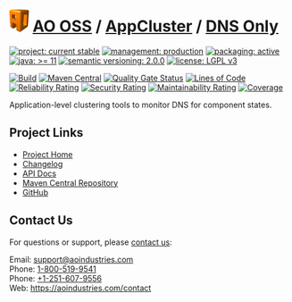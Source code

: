# [<img src="ao-logo.png" alt="AO Logo" width="35" height="40">](https://github.com/aoindustries) [AO OSS](https://github.com/aoindustries/ao-oss) / [AppCluster](https://github.com/aoindustries/ao-appcluster) / [DNS Only](https://github.com/aoindustries/ao-appcluster-dnsonly)

[![project: current stable](https://oss.aoapps.com/ao-badges/project-current-stable.svg)](https://aoindustries.com/life-cycle#project-current-stable)
[![management: production](https://oss.aoapps.com/ao-badges/management-production.svg)](https://aoindustries.com/life-cycle#management-production)
[![packaging: active](https://oss.aoapps.com/ao-badges/packaging-active.svg)](https://aoindustries.com/life-cycle#packaging-active)  
[![java: &gt;= 11](https://oss.aoapps.com/ao-badges/java-11.svg)](https://docs.oracle.com/en/java/javase/11/docs/api/)
[![semantic versioning: 2.0.0](https://oss.aoapps.com/ao-badges/semver-2.0.0.svg)](http://semver.org/spec/v2.0.0.html)
[![license: LGPL v3](https://oss.aoapps.com/ao-badges/license-lgpl-3.0.svg)](https://www.gnu.org/licenses/lgpl-3.0)

[![Build](https://github.com/aoindustries/ao-appcluster-dnsonly/workflows/Build/badge.svg?branch=master)](https://github.com/aoindustries/ao-appcluster-dnsonly/actions?query=workflow%3ABuild)
[![Maven Central](https://maven-badges.herokuapp.com/maven-central/com.aoapps/ao-appcluster-dnsonly/badge.svg)](https://maven-badges.herokuapp.com/maven-central/com.aoapps/ao-appcluster-dnsonly)
[![Quality Gate Status](https://sonarcloud.io/api/project_badges/measure?branch=master&project=com.aoapps%3Aao-appcluster-dnsonly&metric=alert_status)](https://sonarcloud.io/dashboard?branch=master&id=com.aoapps%3Aao-appcluster-dnsonly)
[![Lines of Code](https://sonarcloud.io/api/project_badges/measure?branch=master&project=com.aoapps%3Aao-appcluster-dnsonly&metric=ncloc)](https://sonarcloud.io/component_measures?branch=master&id=com.aoapps%3Aao-appcluster-dnsonly&metric=ncloc)  
[![Reliability Rating](https://sonarcloud.io/api/project_badges/measure?branch=master&project=com.aoapps%3Aao-appcluster-dnsonly&metric=reliability_rating)](https://sonarcloud.io/component_measures?branch=master&id=com.aoapps%3Aao-appcluster-dnsonly&metric=Reliability)
[![Security Rating](https://sonarcloud.io/api/project_badges/measure?branch=master&project=com.aoapps%3Aao-appcluster-dnsonly&metric=security_rating)](https://sonarcloud.io/component_measures?branch=master&id=com.aoapps%3Aao-appcluster-dnsonly&metric=Security)
[![Maintainability Rating](https://sonarcloud.io/api/project_badges/measure?branch=master&project=com.aoapps%3Aao-appcluster-dnsonly&metric=sqale_rating)](https://sonarcloud.io/component_measures?branch=master&id=com.aoapps%3Aao-appcluster-dnsonly&metric=Maintainability)
[![Coverage](https://sonarcloud.io/api/project_badges/measure?branch=master&project=com.aoapps%3Aao-appcluster-dnsonly&metric=coverage)](https://sonarcloud.io/component_measures?branch=master&id=com.aoapps%3Aao-appcluster-dnsonly&metric=Coverage)

Application-level clustering tools to monitor DNS for component states.

## Project Links
* [Project Home](https://oss.aoapps.com/appcluster/dnsonly/)
* [Changelog](https://oss.aoapps.com/appcluster/dnsonly/changelog)
* [API Docs](https://oss.aoapps.com/appcluster/dnsonly/apidocs/)
* [Maven Central Repository](https://search.maven.org/artifact/com.aoapps/ao-appcluster-dnsonly)
* [GitHub](https://github.com/aoindustries/ao-appcluster-dnsonly)

## Contact Us
For questions or support, please [contact us](https://aoindustries.com/contact):

Email: [support@aoindustries.com](mailto:support@aoindustries.com)  
Phone: [1-800-519-9541](tel:1-800-519-9541)  
Phone: [+1-251-607-9556](tel:+1-251-607-9556)  
Web: https://aoindustries.com/contact
